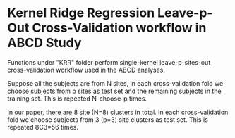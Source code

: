 # Kernel Ridge Regression Leave-p-Out Cross-Validation workflow in ABCD Study

Functions under "KRR" folder perform single-kernel leave-p-sites-out cross-validation workflow used in the ABCD analyses. 

Suppose all the subjects are from N sites, in each cross-validation fold we choose subjects from p sites as test set and the remaining subjects in the training set. This is repeated N-choose-p times.

In our paper, there are 8 site (N=8) clusters in total. In each cross-validation fold we choose subjects from 3 (p=3) site clusters as test set. This is repeated 8C3=56 times.
